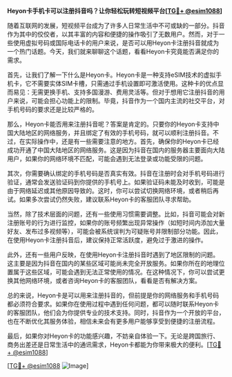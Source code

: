 **Heyon卡手机卡可以注册抖音吗？让你轻松玩转短视频平台[[TG💪+ @esim1088](https://t.me/s/esim1088)]**

随着互联网的发展，短视频平台成为了许多人日常生活中不可或缺的一部分。抖音作为其中的佼佼者，以其丰富的内容和便捷的操作吸引了无数用户。然而，对于一些使用虚拟号码或国际电话卡的用户来说，是否可以用Heyon卡注册抖音就成为一个热门话题。今天，我们就来聊聊这个话题，看看Heyon卡究竟能否满足你的需求。

首先，让我们了解一下什么是Heyon卡。Heyon卡是一种支持eSIM技术的虚拟手机卡，它不需要实体SIM卡槽，只需通过手机设置即可激活使用。这种卡的优点显而易见：无需更换手机、支持多国漫游、费用灵活等。但对于想用它注册抖音的用户来说，可能会担心功能上的限制。毕竟，抖音作为一个国内主流的社交平台，对手机号码的要求还是比较严格的。

那么，Heyon卡能否用来注册抖音呢？答案是肯定的。只要你的Heyon卡支持中国大陆地区的网络服务，并且绑定了有效的手机号码，就可以顺利注册抖音。不过，在实际操作中，还是有一些需要注意的地方。首先，确保你的Heyon卡已经成功开通了中国大陆地区的网络服务。这是因为抖音在国内的服务器主要面向大陆用户，如果你的网络环境不匹配，可能会遇到无法登录或功能受限的问题。

其次，你需要确认绑定的手机号码是否真实有效。抖音在注册时会对手机号码进行验证，通常会发送验证码到你提供的手机号上。如果验证码未能及时收到，可能是由于网络延迟或其他原因导致的。这时，你可以尝试切换网络环境，或者稍后再试。如果多次尝试仍然失败，建议联系Heyon卡的客服团队寻求帮助。

当然，除了技术层面的问题，还有一些使用习惯需要调整。比如，抖音可能会对新注册账号的行为进行监控，如果你的账号频繁出现异常操作（如短时间内添加大量好友、发布过多视频等），可能会被系统误判为可疑账号并限制部分功能。因此，在使用Heyon卡注册抖音后，建议保持正常活跃度，避免过于激进的操作。

此外，还有一些用户反映，在使用Heyon卡注册抖音时遇到了地区限制的问题。这主要是因为抖音在国内的某些区域可能尚未完全开放服务。如果你所在的地理位置属于这些区域，可能会遇到无法正常使用的情况。在这种情况下，你可以尝试更换其他网络环境，或者咨询Heyon卡的客服团队，看看是否有解决方案。

总的来说，Heyon卡是可以用来注册抖音的，但前提是你的网络服务和手机号码都必须符合要求。如果你在使用过程中遇到任何问题，都可以随时联系Heyon卡的客服团队，他们会为你提供专业的技术支持。同时，抖音作为一个开放的平台，也在不断优化其服务体验，相信未来会有更多用户能够享受到便捷的注册流程。

最后，如果你对Heyon卡的功能感兴趣，不妨亲自体验一下。无论是跨国旅行、商务出差还是日常生活中的通讯需求，Heyon卡都能为你带来极大的便利。[[TG💪+ @esim1088](https://t.me/s/esim1088)]

[[TG💪+ @esim1088](https://t.me/s/esim1088) ![Image](https://i.postimg.cc/4NQfJmqS/Snipaste-2025-05-13-00-14-12.png)]